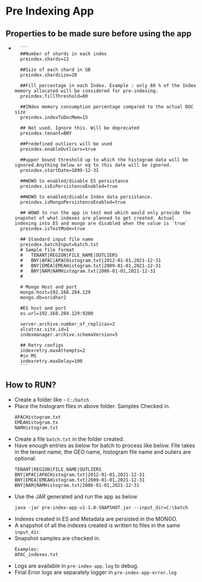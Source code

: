 # Pre Indexing App

## Properties to be made sure before using the app
-
        ```
        ##Number of shards in each index
        preindex.shards=12
        
        ##Size of each shard in GB
        preindex.shardsize=20
        
        ##Fill percentage in each Index. Example : only 80 % of the Index memory allocated will be considered for pre-indexing. 
        preindex.fillThreshold=80
        
        ##INdex memory consumption percentage compared to the actual DOC size
        preindex.indexToDocMem=15
        
        ## Not used. Ignore this. Will be deprecated
        preindex.tenant=BNY
        
        ##Predefined outliers will be used
        preindex.enableOutliers=true
        
        ##upper bound threshold up to which the histogram data will be ignored.Anything below or eq to this date will be ignored.
        preindex.startDate=1899-12-31
        
        ##WOWO to enabled/disable ES persistance 
        preindex.isEsPersistenceEnabled=true
        
        ##WOWO to enabled/disable Index data persistance.
        preindex.isMongoPersistenceEnabled=true
        
        ## WOWO to run the app in test mod which would only provide the snapshot of what indexes are planned to get created. Actual indexing into ES and mongo are disabled when the value is `true`
        preindex.isTestMode=true
        
        ## Standard input file name 
        preindex.batchInput=batch.txt
        # Sample file format
        #	TENANT|REGION|FILE_NAME|OUTLIERS
        #	BNY|APAC|APACHistogram.txt|2012-01-01,2021-12-31
        #	BNY|EMEA|EMEAHistogram.txt|2009-01-01,2021-12-31
        #	BNY|NAM|NAMHistogram.txt|2006-01-01,2021-12-31
        #

        # Mongo Host and port
        mongo.host=192.168.204.129
        mongo.db=sridhar2

        #ES host and port
        es.url=192.168.204.129:9200

        server.archive.number_of_replicas=2
        alcatraz.site.id=1
        indexmanager.archive.schemaVersion=5

        ## Retry configs
        indexretry.maxAttempts=2
        #in MS
        indexretry.maxDelay=100
        ```

## How to RUN?

- Create a folder like - `C:/batch`
- Place the histogram files in above folder. Samples Checked in.
    ```
    APACHistogram.txt
    EMEAHistogram.tx
    NAMHistogram.txt
    ```
- Create a file `batch.txt` in the folder created. 
- Have enough entries as below for batch to process like below. FIle takes in the tenant name, the GEO name, histogram file name and ouliers are optional.
    ```
    TENANT|REGION|FILE_NAME|OUTLIERS
    BNY|APAC|APACHistogram.txt|2012-01-01,2021-12-31
    BNY|EMEA|EMEAHistogram.txt|2009-01-01,2021-12-31
    BNY|NAM|NAMHistogram.txt|2006-01-01,2021-12-31
    ```
- Use the JAR generated and run the app as below
    ```
    java -jar pre-index-app-v1-1.0-SNAPSHOT.jar --input_dir=C:\batch
    ```
- Indexes created in ES and Metadata are persisted in the MONGO. 
- A snapshot of all the indexes created is written to files in the same `input_dir`.
- Snapshot samples are checked in. 
    ```
    Examples:
    APAC_indexes.txt
    ```
- Logs are available in `pre-index-app.log` to debug. 
- Final Error logs are separately logger in `pre-index-app-error.log`
